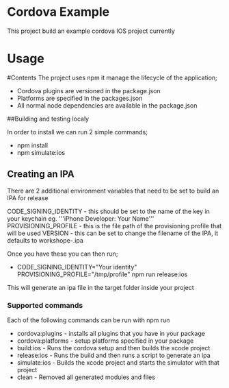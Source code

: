 # Cordova Example

This project build an example cordova IOS project currently

# Usage

#Contents
The project uses npm it manage the lifecycle of the application;
- Cordova plugins are versioned in the package.json
- Platforms are specified in the packages.json
- All normal node dependencies are available in the package.json

##Building and testing localy

In order to install we can run 2 simple commands;
- npm install
- npm simulate:ios

## Creating an IPA

There are 2 additional environment variables that need to be set to build an IPA
for release

CODE_SIGNING_IDENTITY - this should be set to the name of the key in your keychain eg. '''iPhone Developer: Your Name'''
PROVISIONING_PROFILE - this is the file path of the provisioning profile that will be used
VERSION - this can be set to change the filename of the IPA, it defaults to workshope-<VERSION>.ipa 

Once you have these you can then run;
- CODE_SIGNING_IDENTITY="Your identity" PROVISIONING_PROFILE="/tmp/profile" npm run release:ios 

This will generate an ipa file in the target folder inside your project 

### Supported commands

Each of the following commands can be run with npm run <command>

- cordova:plugins - installs all plugins that you have in your package
- cordova:platforms - setup platforms specified in your package
- build:ios - Runs the cordova setup and then builds the xcode project
- release:ios - Runs the build and then runs a script to generate an ipa
- simulate:ios - Builds the xcode project and starts the simulator with that project
- clean - Removed all generated modules and files
